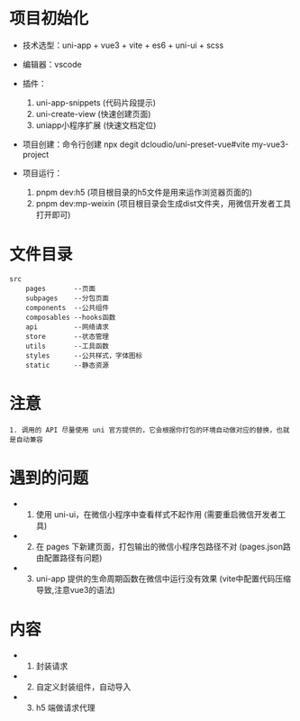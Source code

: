 # 项目初始化

- 技术选型：uni-app + vue3 + vite  + es6 + uni-ui + scss

- 编辑器：vscode  
- 插件：
    1. uni-app-snippets (代码片段提示)
    2. uni-create-view (快速创建页面)
    3. uniapp小程序扩展 (快速文档定位)

- 项目创建：命令行创建
  npx degit dcloudio/uni-preset-vue#vite my-vue3-project

- 项目运行：
    1. pnpm dev:h5  (项目根目录的h5文件是用来运作浏览器页面的)
    2. pnpm dev:mp-weixin  (项目根目录会生成dist文件夹，用微信开发者工具打开即可)

# 文件目录

    src
        pages       --页面
        subpages    --分包页面
        components  --公共组件
        composables --hooks函数
        api         --网络请求   
        store       --状态管理
        utils       --工具函数
        styles      --公共样式，字体图标
        static      --静态资源

# 注意

    1. 调用的 API 尽量使用 uni 官方提供的，它会根据你打包的环境自动做对应的替换，也就是自动兼容

# 遇到的问题

- 1. 使用 uni-ui，在微信小程序中查看样式不起作用 (需要重启微信开发者工具)
- 2. 在 pages 下新建页面，打包输出的微信小程序包路径不对 (pages.json路由配置路径有问题)
- 3. uni-app 提供的生命周期函数在微信中运行没有效果 (vite中配置代码压缩导致,注意vue3的语法)

# 内容

- 1. 封装请求
- 2. 自定义封装组件，自动导入
- 3. h5 端做请求代理
